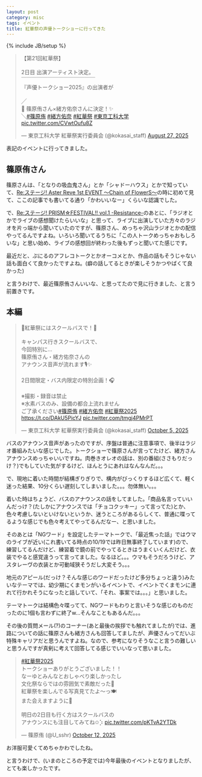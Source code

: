 ```yaml
---
layout: post
category: misc
tags: イベント
title: 紅華祭の声優トークショーに行ってきた
---
```

{% include JB/setup %}

<blockquote class="twitter-tweet"><p lang="ja" dir="ltr">【第21回紅華祭】<br><br>2日目 出演アーティスト決定。<br>￣￣￣￣￣￣￣￣￣￣￣￣￣￣<br>『声優トークショー2025』の出演者が<br><br>╱<br>📢 篠原侑さん×緒方佑奈さんに決定！✨<br>╲<a href="https://twitter.com/hashtag/%E7%AF%A0%E5%8E%9F%E4%BE%91?src=hash&amp;ref_src=twsrc%5Etfw">#篠原侑</a> <a href="https://twitter.com/hashtag/%E7%B7%92%E6%96%B9%E4%BD%91%E5%A5%88?src=hash&amp;ref_src=twsrc%5Etfw">#緒方佑奈</a> <a href="https://twitter.com/hashtag/%E7%B4%85%E8%8F%AF%E7%A5%AD?src=hash&amp;ref_src=twsrc%5Etfw">#紅華祭</a> <a href="https://twitter.com/hashtag/%E6%9D%B1%E4%BA%AC%E5%B7%A5%E7%A7%91%E5%A4%A7%E5%AD%A6?src=hash&amp;ref_src=twsrc%5Etfw">#東京工科大学</a> <a href="https://t.co/CVwtOufu8Z">pic.twitter.com/CVwtOufu8Z</a></p>&mdash; 東京工科大学 紅華祭実行委員会 (@kokasai_staff) <a href="https://twitter.com/kokasai_staff/status/1960643459347562760?ref_src=twsrc%5Etfw">August 27, 2025</a></blockquote> <script async src="https://platform.twitter.com/widgets.js" charset="utf-8"></script>

表記のイベントに行ってきました。

## 篠原侑さん
篠原さんは、「となりの吸血鬼さん」とか「シャドーハウス」とかで知っていて、[Re:ステージ! Aster Reve 1st EVENT ～Chain of FlowerS～](https://tsucchi.github.io/misc/2024/01/30/restage)の時に初めて見て、ここの記事でも書いてる通り「かわいいなー」くらいな認識でした。

で、[Re:ステージ! PRISM☆FESTIVAL!! vol.1 -Resistance-](https://tsucchi.github.io/misc/2024/06/15/restage)のあとに、「ラジオとかでライブの感想聞けたらいいな」と思って、ライブに出演していた方々のラジオを片っ端から聞いていたのですが、篠原さん、めっちゃ沢山ラジオとかの配信やってるんですよね。いろいろ聞いてるうちに「この人トークめっちゃおもしろいな」と思い始め、ライブの感想回が終わった後もずっと聞いてた感じです。

最近だと、ぷにるのアフレコトークとかオーコメとか、作品の話もそうじゃない話も面白くて良かったですよね。(癖の話してるときが楽しそうかつやばくて良かった)

と言うわけで、最近篠原侑さんいいな、と思ってたので見に行きました、と言う前置きです。

## 本編

<blockquote class="twitter-tweet"><p lang="ja" dir="ltr">🚌紅華祭にはスクールバスで！🚌<br><br>キャンパス行きスクールバスで、<br>今回特別に…<br>篠原侑さん・緒方佑奈さんの<br>アナウンス音声が流れます🎙️✨<br><br>2日間限定・バス内限定の特別企画！🎧<br><br>※撮影・録音は禁止<br>※水素バスのみ、設備の都合上流れません<br> ご了承ください<a href="https://twitter.com/hashtag/%E7%AF%A0%E5%8E%9F%E4%BE%91?src=hash&amp;ref_src=twsrc%5Etfw">#篠原侑</a> <a href="https://twitter.com/hashtag/%E7%B7%92%E6%96%B9%E4%BD%91%E5%A5%88?src=hash&amp;ref_src=twsrc%5Etfw">#緒方佑奈</a> <a href="https://twitter.com/hashtag/%E7%B4%85%E8%8F%AF%E7%A5%AD2025?src=hash&amp;ref_src=twsrc%5Etfw">#紅華祭2025</a> <a href="https://t.co/DAkU5PicYJ">https://t.co/DAkU5PicYJ</a> <a href="https://t.co/tmgj4PMrPT">pic.twitter.com/tmgj4PMrPT</a></p>&mdash; 東京工科大学 紅華祭実行委員会 (@kokasai_staff) <a href="https://twitter.com/kokasai_staff/status/1974710081930608709?ref_src=twsrc%5Etfw">October 5, 2025</a></blockquote> <script async src="https://platform.twitter.com/widgets.js" charset="utf-8"></script>

バスのアナウンス音声があったのですが、序盤は普通に注意事項で、後半はラジオ番組みたいな感じでした。トークショーで篠原さんが言ってたけど、緒方さんアナウンスめっちゃいいですね。肉巻きオレオの話は、別の番組(ささもりだっけ？)でもしていた気がするけど、ほんとうにあれはなんなんだ。。。

で、現地に着いた時間が結構ぎりぎりで、構内がびっくりするほど広くて、軽く迷った結果、10分くらい遅刻してしまいました。。。勿体無い。。。

着いた時はちょうど、バスのアナウンスの話をしてました。「商品名言っていいんだっけ？(たしかにアナウンスでは「チョコクッキー」って言ってた)とか、色々考慮しないといけないというか、迷うところがあるらしくて、普通に喋ってるような感じでも色々考えてやってるんだなー、と思いました。

そのあとは「NGワード」を設定したテーマトークで、「最近焦った話」ではウマのライブが近い(これ書いてる時点の10/19では昨日無事終了しています)ので、練習してるんだけど、練習着で鏡の前でやってるときはうまくいくんだけど、衣装でやると感覚違うって言ってました。なるほど。。。ウマもそうだろうけど、アスタレーヴの衣装とか可動域狭そうだし大変そう。。。

地元のアピール(だっけ？そんな感じのワードだったけど多分ちょっと違う)みたいなテーマでは、幼少期にくまモンがいるイベントで、イベントでくまモンに連れて行かれそうになったと話していて、「それ、事案では。。。」と思いました。

テーマトークは結構色々喋ってて、NGワードもわりと言いそうな感じのものだったのに1個も言わずに終了w...そんなこともあるんだ。。。

その後の質問メール(?)のコーナー(あと最後の挨拶でも触れてましたが)では、進路についての話に篠原さんも緒方さんも回答してましたが、声優さんってだいぶ特殊キャリアだと思うんですよね。なので、参考になりそうなこと言うの難しいと思うんですが真剣に考えて回答してる感じでいいなって思いました。

<blockquote class="twitter-tweet"><p lang="ja" dir="ltr"><a href="https://twitter.com/hashtag/%E7%B4%85%E8%8F%AF%E7%A5%AD2025?src=hash&amp;ref_src=twsrc%5Etfw">#紅華祭2025</a><br>トークショーありがとうございました！！<br>なーゆとみんなとおしゃべり楽しかったし<br>文化祭ならではの雰囲気で素敵だった🥰<br>紅華祭を楽しんでる写真見てたよ〜っ🍽️<br>また会えますように🤍<br><br>明日の2日目も行く方はスクールバスの<br>アナウンスにも注目してみてね✩︎⡱ <a href="https://t.co/pKTvA2YTDk">pic.twitter.com/pKTvA2YTDk</a></p>&mdash; 篠原侑 (@U_sshr) <a href="https://twitter.com/U_sshr/status/1977302029472280644?ref_src=twsrc%5Etfw">October 12, 2025</a></blockquote> <script async src="https://platform.twitter.com/widgets.js" charset="utf-8"></script>

お洋服可愛くてめちゃかわでしたね。

と言うわけで、(いまのところの予定では)今年最後のイベントとなりましたが、とても楽しかったです。